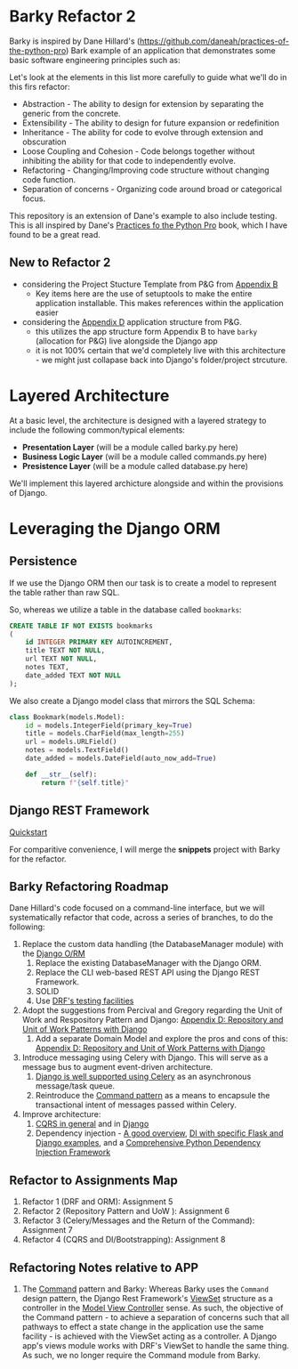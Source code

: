 # Barky Refactor 2

Barky is inspired by Dane Hillard's (https://github.com/daneah/practices-of-the-python-pro) Bark example of an application that demonstrates some basic software engineering principles such as:

Let's look at the elements in this list more carefully to guide what we'll do in this firs refactor:

* Abstraction - The ability to design for extension by separating the generic from the concrete.
* Extensibility - The ability to design for future expansion or redefinition
* Inheritance - The ability for code to evolve through extension and obscuration
* Loose Coupling and Cohesion - Code belongs together without inhibiting the ability for that code to independently evolve.
* Refactoring - Changing/Improving code structure without changing code function.
* Separation of concerns - Organizing code around broad or categorical focus.

This repository is an extension of Dane's example to also include testing.  This is all inspired by Dane's [Practices fo the Python Pro](https://www.manning.com/books/practices-of-the-python-pro) book, which I have found to be a great read.

## New to Refactor 2

- considering the Project Stucture Template from P&G from [Appendix B](https://www.cosmicpython.com/book/appendix_project_structure.html)
    - Key items here are the use of setuptools to make the entire application installable.  This makes references within the application easier
- considering the [Appendix D](https://www.cosmicpython.com/book/appendix_django.html) application structure from P&G.
    - this utilizes the app structure form Appendix B to have `barky` (allocation for P&G) live alongside the Django app
    - it is not 100% certain that we'd completely live with this architecture - we might just collapase back into Django's folder/project strcuture.

# Layered Architecture

At a basic level, the architecture is designed with a layered strategy to include the following common/typical elements:

* **Presentation Layer** (will be a module called barky.py here)
* **Business Logic Layer** (will be a module called commands.py here)
* **Presistence Layer** (will be a module called database.py here)

We'll implement this layered archicture alongside and within the provisions of Django.

# Leveraging the Django ORM

## Persistence
If we use the Django ORM then our task is to create a model to represent the table rather than raw SQL.

So, whereas we utilize a table in the database called `bookmarks`:

``` sql
CREATE TABLE IF NOT EXISTS bookmarks
(
    id INTEGER PRIMARY KEY AUTOINCREMENT,
    title TEXT NOT NULL,
    url TEXT NOT NULL,
    notes TEXT,
    date_added TEXT NOT NULL
);
```

We also create a Django model class that mirrors the SQL Schema:

```python
class Bookmark(models.Model):
    id = models.IntegerField(primary_key=True)
    title = models.CharField(max_length=255)
    url = models.URLField()
    notes = models.TextField()
    date_added = models.DateField(auto_now_add=True)

    def __str__(self):
        return f"{self.title}"

```

## Django REST Framework

[Quickstart](https://www.django-rest-framework.org/tutorial/quickstart/)

For comparitive convenience, I will merge the **snippets** project with Barky for the refactor.

## Barky Refactoring Roadmap
Dane Hillard's code focused on a command-line interface, but we will systematically refactor that code, across a series of branches, to do the following:

1. Replace the custom data handling (the DatabaseManager module) with the [Django O/RM](https://docs.djangoproject.com/en/5.0/topics/db/queries/)
    1. Replace the existing DatabaseManager with the Django ORM.
    2. Replace the CLI web-based REST API using the Django REST Framework.
    3. SOLID
    4. Use [DRF's testing facilities](https://www.django-rest-framework.org/api-guide/testing/#api-test-cases)
2. Adopt the suggestions from Percival and Gregory regarding the Unit of Work and Respository Pattern and Django: [Appendix D: Repository and Unit of Work Patterns with Django](https://www.cosmicpython.com/book/appendix_django.html)
    1. Add a separate Domain Model and explore the pros and cons of this: [Appendix D: Repository and Unit of Work Patterns with Django](https://www.cosmicpython.com/book/appendix_django.html)
3. Introduce messaging using Celery with Django.  This will serve as a message bus to augment event-driven architecture.
    1. [Django is well supported using Celery](https://docs.celeryq.dev/en/stable/django/first-steps-with-django.html) as an asynchronous message/task queue.
    2. Reintroduce the [Command pattern](https://refactoring.guru/design-patterns/command) as a means to encapsule the transactional intent of messages passed within Celery.
4. Improve architecture:
    1. [CQRS in general](https://douwevandermeij.medium.com/the-repository-pattern-via-cqrs-with-python-django-elasticsearch-cb38437721d3) and in [Django](https://django-cqrs.readthedocs.io/en/latest/)
    2. Dependency injection - [A good overview](https://thinhdanggroup.github.io/python-dependency-injection/), [DI with specific Flask and Django examples](https://snyk.io/blog/dependency-injection-python/), and a [Comprehensive Python Dependency Injection Framework](https://python-dependency-injector.ets-labs.org/)



## Refactor to Assignments Map

1. Refactor 1 (DRF and ORM): Assignment 5 
2. Refactor 2 (Repository Pattern and UoW ): Assignment 6
3. Refactor 3 (Celery/Messages and the Return of the Command): Assignment 7
4. Refactor 4 (CQRS and DI/Bootstrapping): Assignment 8

## Refactoring Notes relative to APP

1. The [Command](https://refactoring.guru/design-patterns/command) pattern and Barky: Whereas Barky uses the `Command` design pattern, the Django Rest Framework's [ViewSet](https://www.django-rest-framework.org/api-guide/viewsets/) structure as a controller in the [Model View Controller](https://www.askpython.com/django/django-mvt-architecture) sense.  As such, the objective of the Command pattern - to achieve a separation of concerns such that all pathways to effect a state change in the application use the same facility - is achieved with the ViewSet acting as a controller.  A Django app's views module works with DRF's ViewSet to handle the same thing.  As such, we no longer require the Command module from Barky.
